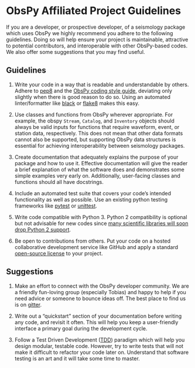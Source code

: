 # ObsPy Affiliated Project Guidelines

If you are a developer, or prospective developer, of a seismology package which uses ObsPy we highly recommend you adhere to the following guidelines. Doing so will help ensure your project is maintainable, attractive to potential contributors, and interoperable with other ObsPy-based codes. We also offer some suggestions that you may find useful.

## Guidelines

1. Write your code in a way that is readable and understandable by others. Adhere to [pep8](https://www.python.org/dev/peps/pep-0008/) and the [ObsPy coding style guide](http://docs.obspy.org/coding_style.html), deviating only slightly when there is good reason to do so. Using an automated linter/formatter like [black](https://black.readthedocs.io/en/stable/) or [flake8](http://flake8.pycqa.org/en/latest/) makes this easy.

2. Use classes and functions from ObsPy wherever appropriate. For example, the obspy `Stream`, `Catalog`, and `Inventory` objects should always be valid inputs for functions that require waveform, event, or station data, respectively. This does not mean that other data formats cannot also be supported, but supporting ObsPy data structures is essential for achieving interoperability between seismology packages. 

3. Create documentation that adequately explains the purpose of your package and how to use it. Effective documentation will give the reader a brief explanation of what the software does and demonstrates some simple examples very early on. Additionally, user-facing classes and functions should all have docstrings. 

4. Include an automated test suite that covers your code’s intended functionality as well as possible. Use an existing python testing frameworks like [pytest](https://docs.pytest.org/en/latest/) or [unittest](https://docs.python.org/3/library/unittest.html). 

5. Write code compatible with Python 3. Python 2 compatibility is optional but not advisable for new codes since [many scientific libraries will soon drop Python 2 support](https://python3statement.org/).

6. Be open to contributions from others. Put your code on a hosted collaborative development service like GitHub and apply a standard [open-source license](https://choosealicense.com/) to your project.

## Suggestions

1. Make an effort to connect with the ObsPy developer community. We are a friendly fun-loving group (especially Tobias) and happy to help if you need advice or someone to bounce ideas off. The best place to find us is on [gitter](https://gitter.im/obspy/obspy).

2. Write out a “quickstart” section of your documentation before writing any code, and revisit it often. This will help you keep a user-friendly interface a primary goal during the development cycle.

3. Follow a Test Driven Development ([TDD](https://medium.freecodecamp.org/learning-to-test-with-python-997ace2d8abe)) paradigm which will help you design modular, testable code. However, try to write tests that will not make it difficult to refactor your code later on. Understand that software testing is an art and it will take some time to master.
